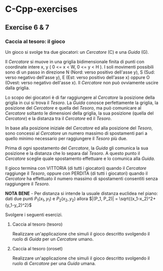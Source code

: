 # C-Cpp-exercises
## Exercise 6 & 7
### Caccia al tesoro: il gioco
Un gioco si svolge tra due giocatori: un _Cercatore_ (C) e una _Guida_ (G).

Il _Cercatore_ si muove in una griglia bidimensionale finita di punti con coordinate intere x, y ( 0 <= x < W, 0 <= y < H ). I soli movimenti possibili sono di un passo in direzione N (Nord: verso positivo dell'asse y), S (Sud: verso negativo dell'asse y), E (Est: verso positivo dell'asse x) oppure O (Ovest: verso negativo dell'asse x). Il _Cercatore_ non può ovviamente uscire dalla griglia.

Lo scopo dei giocatori è di far raggiungere al _Cercatore_ la posizione della griglia in cui si trova il _Tesoro_. La _Guida_ conosce perfettamente la griglia, la posizione del _Cercatore_ e quella del _Tesoro_, ma può comunicare al _Cercatore_ soltanto le dimensioni della griglia, la sua posizione (quella del _Cercatore_) e la distanza tra il _Cercatore_ ed il _Tesoro_.

In base alla posizione iniziale del _Cercatore_ ed alla posizione del _Tesoro_, sono concessi al _Cercatore_ un numero massimo di spostamenti pari a quello minimo necessario per raggiungere il _Tesoro_ più due.

Prima di ogni spostamento del _Cercatore_, la _Guida_ gli comunica la sua posizione e la distanza che lo separa dal _Tesoro_. A questo punto il _Cercatore_ sceglie quale spostamento effettuare e lo comunica alla _Guida_.

Il gioco termina con VITTORIA (di tutti i giocatori) quando il _Cercatore_ raggiunge il _Tesoro_, oppure con PERDITA (di tutti i giocatori) quando il _Cercatore_ ha effettuato il numero massimo di spostamenti consentiti senza raggiungere il _Tesoro_.

**NOTA BENE** - Per distanza si intende la usuale distanza euclidea nel piano: dati due punti $P_1(x_1,y_1)$ e $P_2(x_2,y_2)$ allora $|(P_1, P_2)| = \sqrt{(x_1-x_2)^2+(y_1-y_2)^2}$

Svolgere i seguenti esercizi.
1. Caccia al tesoro (tesoro)
   
   Realizzare un'applicazione che simuli il gioco descritto svolgendo il ruolo di _Guida_ per un _Cercatore_ umano.
2. Caccia al tesoro (oroset)
   
   Realizzare un'applicazione che simuli il gioco descritto svolgendo il ruolo di _Cercatore_ per una _Guida_ umana.
